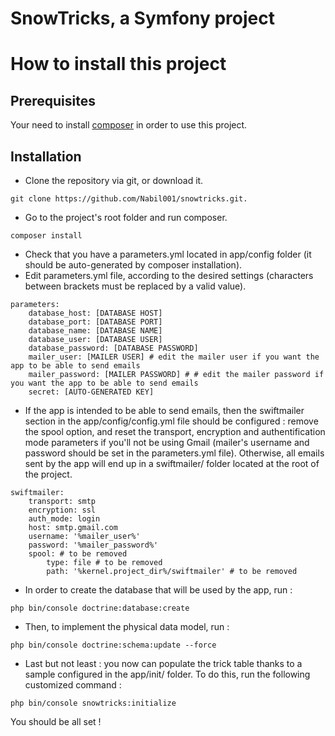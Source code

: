 SnowTricks, a Symfony project
=============================
# How to install this project
## Prerequisites
Your need to install [composer](https://getcomposer.org/) in order to use this project.
## Installation
- Clone the repository via git, or download it.
```
git clone https://github.com/Nabil001/snowtricks.git.
```
- Go to the project's root folder and run composer.
```
composer install
```
- Check that you have a parameters.yml located in app/config folder (it should be auto-generated by composer installation).
- Edit parameters.yml file, according to the desired settings (characters between brackets must be replaced by a valid value).
```
parameters:
    database_host: [DATABASE HOST]
    database_port: [DATABASE PORT]
    database_name: [DATABASE NAME]
    database_user: [DATABASE USER]
    database_password: [DATABASE PASSWORD]
    mailer_user: [MAILER USER] # edit the mailer user if you want the app to be able to send emails
    mailer_password: [MAILER PASSWORD] # # edit the mailer password if you want the app to be able to send emails
    secret: [AUTO-GENERATED KEY]

```
- If the app is intended to be able to send emails, then the swiftmailer section in the app/config/config.yml file should be configured : remove the spool option, and reset the transport, encryption and authentification mode parameters if you'll not be using Gmail (mailer's username and password should be set in the parameters.yml file). Otherwise, all emails sent by the app will end up in a swiftmailer/ folder located at the root of the project.
```
swiftmailer:
    transport: smtp
    encryption: ssl
    auth_mode: login
    host: smtp.gmail.com
    username: '%mailer_user%'
    password: '%mailer_password%'
    spool: # to be removed
        type: file # to be removed
        path: '%kernel.project_dir%/swiftmailer' # to be removed
```
- In order to create the database that will be used by the app, run :
```
php bin/console doctrine:database:create
```
- Then, to implement the physical data model, run :
```
php bin/console doctrine:schema:update --force
```
- Last but not least : you now can populate the trick table thanks to a sample configured in the app/init/ folder. To do this, run the following customized command :
```
php bin/console snowtricks:initialize
```
You should be all set !
